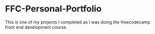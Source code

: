 # FFC-Personal-Portfolio
This is one of my projects I completed as I was doing the freecodecamp front end development course.
